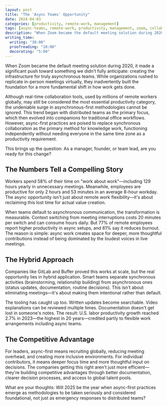 ```yaml
---
layout: post
title: "The 'Async Teams' Opportunity"
date: 2024-04-03
categories: [productivity, remote-work, management]
tags: [async-teams, remote-work, productivity, management, zoom, collaboration]
description: "When Zoom became the default meeting solution during 2020, it made a significant push toward something we didn't fully anticipate: creating the infrastructure for truly asynchronous teams."
writing_time:
  writing: "30:00"
  proofreading: "10:00"
  decorating: "5:00"
---
```


When Zoom became the default meeting solution during 2020, it made a significant push toward something we didn't fully anticipate: creating the infrastructure for truly asynchronous teams. While organizations rushed to replicate in-person meetings virtually, they inadvertently built the foundation for a more fundamental shift in how work gets done.

Although real-time collaboration tools, used by millions of remote workers globally, may still be considered the most essential productivity category, the undeniable surge in asynchronous-first methodologies cannot be ignored. This trend began with distributed teams as the primary focus, which then evolved into companions for traditional office workflows. However, async-first practices are poised to replace synchronous collaboration as the primary method for knowledge work, functioning independently without needing everyone in the same time zone as a productivity requirement.

This brings up the question: As a manager, founder, or team lead, are you ready for this change?

## The Numbers Tell a Compelling Story

Workers spend 58% of their time on "work about work"—including 129 hours yearly in unnecessary meetings. Meanwhile, employees are productive for only 2 hours and 53 minutes in an average 8-hour workday. The async opportunity isn't just about remote work flexibility—it's about reclaiming this lost time for actual value creation.

When teams default to asynchronous communication, the transformation is measurable. Context switching from meeting interruptions costs 20 minutes per switch and can consume hours daily. But 77% of remote employees report higher productivity in async setups, and 61% say it reduces burnout. The reason is simple: async work creates space for deeper, more thoughtful contributions instead of being dominated by the loudest voices in live meetings.

## The Hybrid Approach

Companies like GitLab and Buffer proved this works at scale, but the real opportunity lies in hybrid application. Smart teams separate synchronous activities (brainstorming, relationship building) from asynchronous ones (status updates, documentation, routine decisions). This isn't about eliminating meetings—it's about making them intentional rather than default.

The tooling has caught up too. Written updates become searchable. Video explanations can be reviewed multiple times. Documentation doesn't get lost in someone's notes. The result: U.S. labor productivity growth reached 2.7% in 2023—the highest in 20 years—credited partly to flexible work arrangements including async teams.

## The Competitive Advantage

For leaders, async-first means recruiting globally, reducing meeting overhead, and creating more inclusive environments. For individual contributors, it means deeper focus time and more thoughtful input on decisions. The companies getting this right aren't just more efficient—they're building competitive advantages through better documentation, clearer decision processes, and access to global talent pools.

What are your thoughts: Will 2025 be the year when async-first practices emerge as methodologies to be taken seriously and considered foundational, not just as emergency responses to distributed teams?
